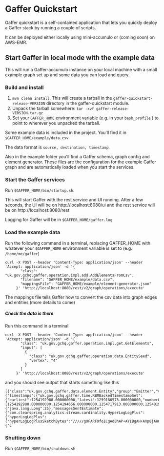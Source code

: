# Gaffer Quickstart #

Gaffer quickstart is a self-contained application that lets you quickly deploy a Gaffer stack by running a couple of scripts. 

It can be deployed either locally using mini-accumulo or (coming soon) on AWS-EMR.

## Start Gaffer in local mode with the example data ##

This will run a Gaffer-accumulo instance on your local machine with a small example graph set up and some data you can load and query.

### Build and install ###

 1. `mvn clean install`. This will create a tarball in the `gaffer-quickstart-release-VERSION` directory in the gaffer-quickstart module.
 2. Unpack the tarball somewhere: `tar -xvf gaffer-release-VERSION.tar.gz`
 3. Set your `GAFFER_HOME` environment variable (e.g. in your `bash_profile` ) to point to wherever you unpacked the tarball.


Some example data is included in the project. You'll find it in `$GAFFER_HOME/example/data.csv`.

The data format is `source, destination, timestamp`. 

Also in the example folder you'll find a Gaffer schema, graph config and element generator. These files are the configuration for the example Gaffer graph and are automatically loaded when you start the services.

### Start the Gaffer services ###

Run `$GAFFER_HOME/bin/startup.sh`. 

This will start Gaffer with the rest service and UI running. After a few seconds, the UI will be on http://localhost:8080/ui and the rest service will be on http://localhost:8080/rest

Logging for Gaffer will be in `$GAFFER_HOME/gaffer.log`

### Load the example data ###

Run the following command in a terminal, replacing GAFFER_HOME with whatever your `$GAFFER_HOME` environment variable is set to (e.g. `/home/me/gaffer`)

```
curl -X POST --header 'Content-Type: application/json' --header 'Accept: application/json' -d '{ 
       "class": "uk.gov.gchq.gaffer.operation.impl.add.AddElementsFromCsv", 
       "filename": "GAFFER_HOME/example/data.csv",
       "mappingsFile": "GAFFER_HOME/example/element-generator.json" 
     }' 'http://localhost:8080/rest/v2/graph/operations/execute'
```

The mappings file tells Gaffer how to convert the csv data into graph edges and entities (more details to come)

##### Check the data is there #####

Run this command in a terminal

```
curl -X POST --header 'Content-Type: application/json' --header 'Accept: application/json' -d '{
       "class": "uk.gov.gchq.gaffer.operation.impl.get.GetElements",
       "input": [ 
         { 
           "class": "uk.gov.gchq.gaffer.operation.data.EntitySeed", 
           "vertex": "4"
         } 
       ] 
     }' 'http://localhost:8080/rest/v2/graph/operations/execute'
```

and you should see output that starts something like this

```
[{"class":"uk.gov.gchq.gaffer.data.element.Entity","group":"Emitter","vertex":"4","properties":{"timestamps":{"uk.gov.gchq.gaffer.time.RBMBackedTimestampSet":{"earliest":1254192988.000000000,"latest":1259186573.000000000,"numberOfTimestamps":24,"timeBucket":"SECOND","timestamps":[1254192988.000000000,1254194656.000000000,1254717913.000000000,1254819481.000000000,1254820005.000000000,1254942143.000000000,1255311564.000000000,1256302286.000000000,1256684529.000000000,1256685242.000000000,1256686062.000000000,1256686469.000000000,1256695725.000000000,1256783048.000000000,1256784708.000000000,1256854137.000000000,1256856267.000000000,1256856764.000000000,1256856825.000000000,1256867716.000000000,1256868481.000000000,1257092305.000000000,1258717389.000000000,1259186573.000000000]}},"count":{"java.lang.Long":25},"messagesSentEstimate":{"com.clearspring.analytics.stream.cardinality.HyperLogLogPlus":{"hyperLogLogPlus":{"hyperLogLogPlusSketchBytes":"/////gUFARF9foICgAd8hAP+AYIBgAH+AXp8jAH8AYQC+gGEAQ==","cardinality":24}}},"messagesReceivedEstimate":{"c
```

### Shutting down ###

Run `$GAFFER_HOME/bin/shutdown.sh`